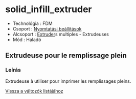 # solid\_infill\_extruder

* Technológia : FDM
* Csoport : [Nyomtatási beállítások](../../../konfig/print_settings)
* Alcsoport : [Extruder](../../beallitasok/printer_settings.md#extrudeuse)s multiples - Extrudeuses
* Mód : Haladó

## Extrudeuse pour le remplissage plein

### Leírás

Extrudeuse à utiliser pour imprimer les remplissages pleins.

[Vissza a változók listájához](../../variable_list)

